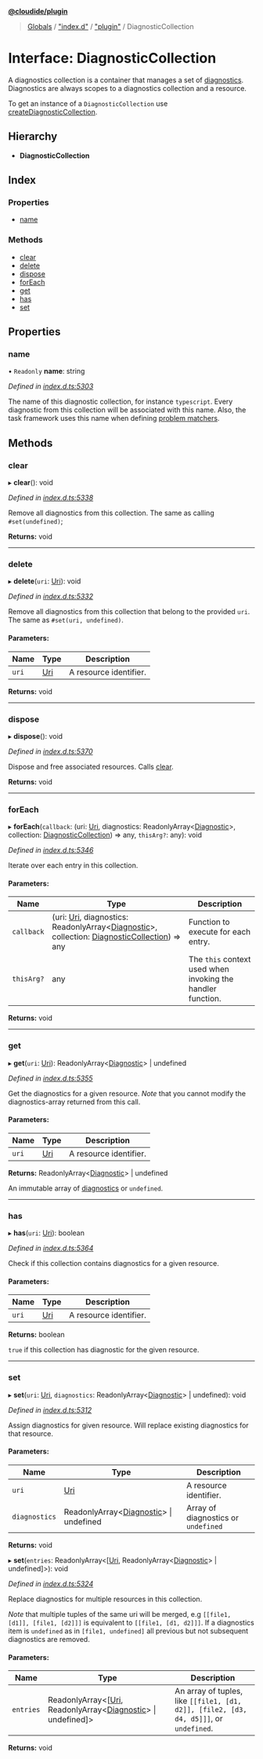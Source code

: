 **[@cloudide/plugin](../README.md)**

> [Globals](../README.md) / ["index.d"](../modules/_index_d_.md) / ["plugin"](../modules/_index_d_._plugin_.md) / DiagnosticCollection

# Interface: DiagnosticCollection

A diagnostics collection is a container that manages a set of
[diagnostics](#Diagnostic). Diagnostics are always scopes to a
diagnostics collection and a resource.

To get an instance of a `DiagnosticCollection` use
[createDiagnosticCollection](#languages.createDiagnosticCollection).

## Hierarchy

* **DiagnosticCollection**

## Index

### Properties

* [name](_index_d_._plugin_.diagnosticcollection.md#name)

### Methods

* [clear](_index_d_._plugin_.diagnosticcollection.md#clear)
* [delete](_index_d_._plugin_.diagnosticcollection.md#delete)
* [dispose](_index_d_._plugin_.diagnosticcollection.md#dispose)
* [forEach](_index_d_._plugin_.diagnosticcollection.md#foreach)
* [get](_index_d_._plugin_.diagnosticcollection.md#get)
* [has](_index_d_._plugin_.diagnosticcollection.md#has)
* [set](_index_d_._plugin_.diagnosticcollection.md#set)

## Properties

### name

• `Readonly` **name**: string

*Defined in [index.d.ts:5303](https://github.com/shuyaqian/cloudide-plugin-api/blob/6d83fa1/index.d.ts#L5303)*

The name of this diagnostic collection, for instance `typescript`. Every diagnostic
from this collection will be associated with this name. Also, the task framework uses this
name when defining [problem matchers](https://code.visualstudio.com/docs/editor/tasks#_defining-a-problem-matcher).

## Methods

### clear

▸ **clear**(): void

*Defined in [index.d.ts:5338](https://github.com/shuyaqian/cloudide-plugin-api/blob/6d83fa1/index.d.ts#L5338)*

Remove all diagnostics from this collection. The same
as calling `#set(undefined)`;

**Returns:** void

___

### delete

▸ **delete**(`uri`: [Uri](../classes/_index_d_._plugin_.uri.md)): void

*Defined in [index.d.ts:5332](https://github.com/shuyaqian/cloudide-plugin-api/blob/6d83fa1/index.d.ts#L5332)*

Remove all diagnostics from this collection that belong
to the provided `uri`. The same as `#set(uri, undefined)`.

#### Parameters:

Name | Type | Description |
------ | ------ | ------ |
`uri` | [Uri](../classes/_index_d_._plugin_.uri.md) | A resource identifier.  |

**Returns:** void

___

### dispose

▸ **dispose**(): void

*Defined in [index.d.ts:5370](https://github.com/shuyaqian/cloudide-plugin-api/blob/6d83fa1/index.d.ts#L5370)*

Dispose and free associated resources. Calls
[clear](#DiagnosticCollection.clear).

**Returns:** void

___

### forEach

▸ **forEach**(`callback`: (uri: [Uri](../classes/_index_d_._plugin_.uri.md), diagnostics: ReadonlyArray\<[Diagnostic](../classes/_index_d_._plugin_.diagnostic.md)>, collection: [DiagnosticCollection](_index_d_._plugin_.diagnosticcollection.md)) => any, `thisArg?`: any): void

*Defined in [index.d.ts:5346](https://github.com/shuyaqian/cloudide-plugin-api/blob/6d83fa1/index.d.ts#L5346)*

Iterate over each entry in this collection.

#### Parameters:

Name | Type | Description |
------ | ------ | ------ |
`callback` | (uri: [Uri](../classes/_index_d_._plugin_.uri.md), diagnostics: ReadonlyArray\<[Diagnostic](../classes/_index_d_._plugin_.diagnostic.md)>, collection: [DiagnosticCollection](_index_d_._plugin_.diagnosticcollection.md)) => any | Function to execute for each entry. |
`thisArg?` | any | The `this` context used when invoking the handler function.  |

**Returns:** void

___

### get

▸ **get**(`uri`: [Uri](../classes/_index_d_._plugin_.uri.md)): ReadonlyArray\<[Diagnostic](../classes/_index_d_._plugin_.diagnostic.md)> \| undefined

*Defined in [index.d.ts:5355](https://github.com/shuyaqian/cloudide-plugin-api/blob/6d83fa1/index.d.ts#L5355)*

Get the diagnostics for a given resource. *Note* that you cannot
modify the diagnostics-array returned from this call.

#### Parameters:

Name | Type | Description |
------ | ------ | ------ |
`uri` | [Uri](../classes/_index_d_._plugin_.uri.md) | A resource identifier. |

**Returns:** ReadonlyArray\<[Diagnostic](../classes/_index_d_._plugin_.diagnostic.md)> \| undefined

An immutable array of [diagnostics](#Diagnostic) or `undefined`.

___

### has

▸ **has**(`uri`: [Uri](../classes/_index_d_._plugin_.uri.md)): boolean

*Defined in [index.d.ts:5364](https://github.com/shuyaqian/cloudide-plugin-api/blob/6d83fa1/index.d.ts#L5364)*

Check if this collection contains diagnostics for a
given resource.

#### Parameters:

Name | Type | Description |
------ | ------ | ------ |
`uri` | [Uri](../classes/_index_d_._plugin_.uri.md) | A resource identifier. |

**Returns:** boolean

`true` if this collection has diagnostic for the given resource.

___

### set

▸ **set**(`uri`: [Uri](../classes/_index_d_._plugin_.uri.md), `diagnostics`: ReadonlyArray\<[Diagnostic](../classes/_index_d_._plugin_.diagnostic.md)> \| undefined): void

*Defined in [index.d.ts:5312](https://github.com/shuyaqian/cloudide-plugin-api/blob/6d83fa1/index.d.ts#L5312)*

Assign diagnostics for given resource. Will replace
existing diagnostics for that resource.

#### Parameters:

Name | Type | Description |
------ | ------ | ------ |
`uri` | [Uri](../classes/_index_d_._plugin_.uri.md) | A resource identifier. |
`diagnostics` | ReadonlyArray\<[Diagnostic](../classes/_index_d_._plugin_.diagnostic.md)> \| undefined | Array of diagnostics or `undefined`  |

**Returns:** void

▸ **set**(`entries`: ReadonlyArray\<[[Uri](../classes/_index_d_._plugin_.uri.md), ReadonlyArray\<[Diagnostic](../classes/_index_d_._plugin_.diagnostic.md)> \| undefined]>): void

*Defined in [index.d.ts:5324](https://github.com/shuyaqian/cloudide-plugin-api/blob/6d83fa1/index.d.ts#L5324)*

Replace diagnostics for multiple resources in this collection.

 _Note_ that multiple tuples of the same uri will be merged, e.g
`[[file1, [d1]], [file1, [d2]]]` is equivalent to `[[file1, [d1, d2]]]`.
If a diagnostics item is `undefined` as in `[file1, undefined]`
all previous but not subsequent diagnostics are removed.

#### Parameters:

Name | Type | Description |
------ | ------ | ------ |
`entries` | ReadonlyArray\<[[Uri](../classes/_index_d_._plugin_.uri.md), ReadonlyArray\<[Diagnostic](../classes/_index_d_._plugin_.diagnostic.md)> \| undefined]> | An array of tuples, like `[[file1, [d1, d2]], [file2, [d3, d4, d5]]]`, or `undefined`.  |

**Returns:** void
